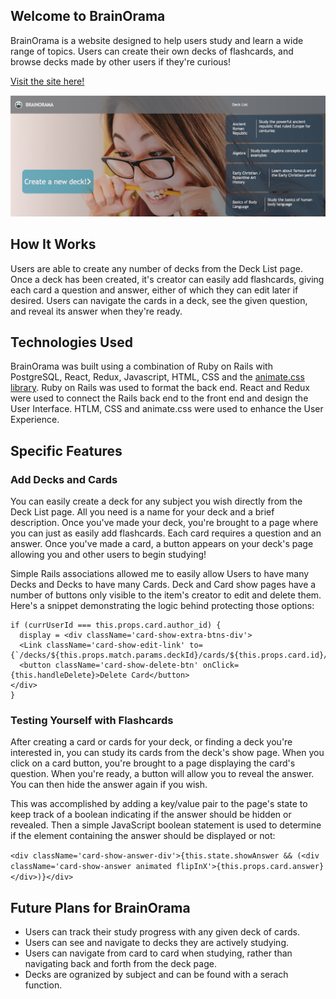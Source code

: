 ## Welcome to BrainOrama

BrainOrama is a website designed to help users study and learn a wide range of topics.  Users can create their own decks of flashcards, and browse decks made by other users if they're curious!

[Visit the site here!](http://brainorama.herokuapp.com/#/)

![brainorama image](./app/assets/images/ReadMe_image.png)

## How It Works

Users are able to create any number of decks from the Deck List page.  Once a deck has been created, it's creator can easily add flashcards, giving each card a question and answer, either of which they can edit later if desired.  Users can navigate the cards in a deck, see the given question, and reveal its answer when they're ready.

## Technologies Used

BrainOrama was built using a combination of Ruby on Rails with PostgreSQL, React, Redux, Javascript, HTML, CSS and the [animate.css library](https://github.com/daneden/animate.css).  Ruby on Rails was used to format the back end.  React and Redux were used to connect the Rails back end to the front end and design the User Interface.  HTLM, CSS and animate.css were used to enhance the User Experience.

## Specific Features

### Add Decks and Cards

You can easily create a deck for any subject you wish directly from the Deck List page.  All you need is a name for your deck and a brief description.  Once you've made your deck, you're brought to a page where you can just as easily add flashcards.  Each card requires a question and an answer.  Once you've made a card, a button appears on your deck's page allowing you and other users to begin studying!

Simple Rails associations allowed me to easily allow Users to have many Decks and Decks to have many Cards.  Deck and Card show pages have a number of buttons only visible to the item's creator to edit and delete them.  Here's a snippet demonstrating the logic behind protecting those options:

```
if (currUserId === this.props.card.author_id) {
  display = <div className='card-show-extra-btns-div'>
  <Link className='card-show-edit-link' to={`/decks/${this.props.match.params.deckId}/cards/${this.props.card.id}/edit`}>EditCard</Link>
  <button className='card-show-delete-btn' onClick={this.handleDelete}>Delete Card</button>
</div>
}
```

### Testing Yourself with Flashcards

After creating a card or cards for your deck, or finding a deck you're interested in, you can study its cards from the deck's show page.  When you click on a card button, you're brought to a page displaying the card's question.  When you're ready, a button will allow you to reveal the answer.  You can then hide the answer again if you wish.

This was accomplished by adding a key/value pair to the page's state to keep track of a boolean indicating if the answer should be hidden or revealed.  Then a simple JavaScript boolean statement is used to determine if the element containing the answer should be displayed or not:

``<div className='card-show-answer-div'>{this.state.showAnswer && (<div className='card-show-answer animated flipInX'>{this.props.card.answer}</div>)}</div>``


## Future Plans for BrainOrama

* Users can track their study progress with any given deck of cards.
* Users can see and navigate to decks they are actively studying.
* Users can navigate from card to card when studying, rather than navigating back and forth from the deck page.
* Decks are ogranized by subject and can be found with a serach function.
